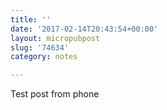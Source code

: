 ```yaml
---
title: ''
date: '2017-02-14T20:43:54+00:00'
layout: micropubpost
slug: '74634'
category: notes

---
```

Test post from phone
